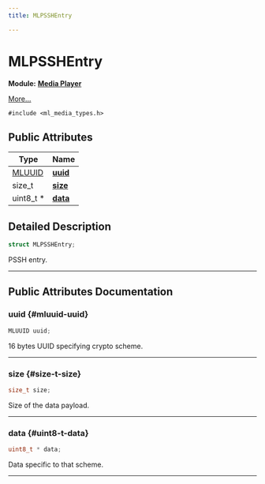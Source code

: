 ```yaml
---
title: MLPSSHEntry

---
```


# MLPSSHEntry

**Module:** **[Media Player](/versioned_docs/version-22-Feb-2023/api-ref/api/Modules/group___media_player/group___media_player.md)**



 [More...](#detailed-description)


`#include <ml_media_types.h>`

## Public Attributes

| Type           | Name           |
| -------------- | -------------- |
| [MLUUID](/versioned_docs/version-22-Feb-2023/api-ref/api/Modules/group___common/struct_m_l_u_u_i_d.md) | **[uuid](/versioned_docs/version-22-Feb-2023/api-ref/api/Modules/group___media_player/struct_m_l_p_s_s_h_entry.md#mluuid-uuid)**  |
| size_t | **[size](/versioned_docs/version-22-Feb-2023/api-ref/api/Modules/group___media_player/struct_m_l_p_s_s_h_entry.md#size-t-size)**  |
| uint8_t * | **[data](/versioned_docs/version-22-Feb-2023/api-ref/api/Modules/group___media_player/struct_m_l_p_s_s_h_entry.md#uint8-t-data)**  |

## Detailed Description

```cpp
struct MLPSSHEntry;
```


PSSH entry. 





-----------
## Public Attributes Documentation

### uuid {#mluuid-uuid}

```cpp
MLUUID uuid;
```


16 bytes UUID specifying crypto scheme. 





-----------

### size {#size-t-size}

```cpp
size_t size;
```


Size of the data payload. 





-----------

### data {#uint8-t-data}

```cpp
uint8_t * data;
```


Data specific to that scheme. 





-----------


